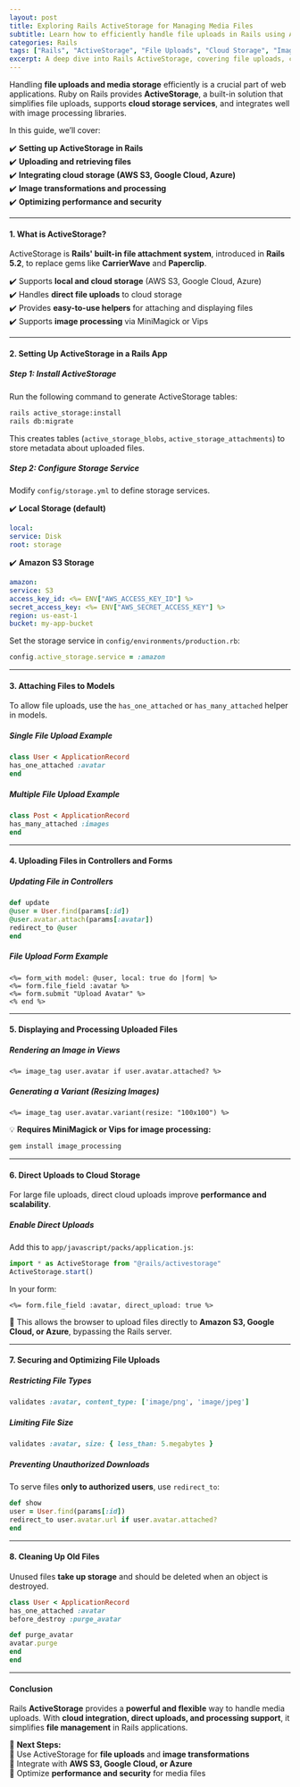 ```yaml
---
layout: post  
title: Exploring Rails ActiveStorage for Managing Media Files  
subtitle: Learn how to efficiently handle file uploads in Rails using ActiveStorage  
categories: Rails  
tags: ["Rails", "ActiveStorage", "File Uploads", "Cloud Storage", "Image Processing"]  
excerpt: A deep dive into Rails ActiveStorage, covering file uploads, cloud storage integration, and performance optimizations for managing media files.  
---
```



Handling **file uploads and media storage** efficiently is a crucial part of web applications. Ruby on Rails provides **ActiveStorage**, a built-in solution that simplifies file uploads, supports **cloud storage services**, and integrates well with image processing libraries.

In this guide, we’ll cover:

✔️ **Setting up ActiveStorage in Rails**  
✔️ **Uploading and retrieving files**  
✔️ **Integrating cloud storage (AWS S3, Google Cloud, Azure)**  
✔️ **Image transformations and processing**  
✔️ **Optimizing performance and security**

---

#### **1. What is ActiveStorage?**
ActiveStorage is **Rails' built-in file attachment system**, introduced in **Rails 5.2**, to replace gems like **CarrierWave** and **Paperclip**.

✔️ Supports **local and cloud storage** (AWS S3, Google Cloud, Azure)  
✔️ Handles **direct file uploads** to cloud storage  
✔️ Provides **easy-to-use helpers** for attaching and displaying files  
✔️ Supports **image processing** via MiniMagick or Vips

---

#### **2. Setting Up ActiveStorage in a Rails App**
##### **Step 1: Install ActiveStorage**
Run the following command to generate ActiveStorage tables:

```sh  
rails active_storage:install  
rails db:migrate  
```

This creates tables (`active_storage_blobs`, `active_storage_attachments`) to store metadata about uploaded files.

##### **Step 2: Configure Storage Service**
Modify `config/storage.yml` to define storage services.

✔️ **Local Storage (default)**  
```yml  
local:  
service: Disk  
root: storage  
```

✔️ **Amazon S3 Storage**  
```yml  
amazon:  
service: S3  
access_key_id: <%= ENV["AWS_ACCESS_KEY_ID"] %>  
secret_access_key: <%= ENV["AWS_SECRET_ACCESS_KEY"] %>  
region: us-east-1  
bucket: my-app-bucket  
```

Set the storage service in `config/environments/production.rb`:

```rb  
config.active_storage.service = :amazon  
```

---

#### **3. Attaching Files to Models**
To allow file uploads, use the `has_one_attached` or `has_many_attached` helper in models.

##### **Single File Upload Example**
```rb  
class User < ApplicationRecord  
has_one_attached :avatar  
end  
```

##### **Multiple File Upload Example**
```rb  
class Post < ApplicationRecord  
has_many_attached :images  
end  
```

---

#### **4. Uploading Files in Controllers and Forms**
##### **Updating File in Controllers**
```rb  
def update  
@user = User.find(params[:id])  
@user.avatar.attach(params[:avatar])  
redirect_to @user  
end  
```

##### **File Upload Form Example**
```erb  
<%= form_with model: @user, local: true do |form| %>  
<%= form.file_field :avatar %>  
<%= form.submit "Upload Avatar" %>  
<% end %>  
```

---

#### **5. Displaying and Processing Uploaded Files**
##### **Rendering an Image in Views**
```erb  
<%= image_tag user.avatar if user.avatar.attached? %>  
```

##### **Generating a Variant (Resizing Images)**
```erb  
<%= image_tag user.avatar.variant(resize: "100x100") %>  
```

💡 **Requires MiniMagick or Vips for image processing:**  
```sh  
gem install image_processing  
```

---

#### **6. Direct Uploads to Cloud Storage**
For large file uploads, direct cloud uploads improve **performance and scalability**.

##### **Enable Direct Uploads**
Add this to `app/javascript/packs/application.js`:

```js  
import * as ActiveStorage from "@rails/activestorage"  
ActiveStorage.start()  
```

In your form:  
```erb  
<%= form.file_field :avatar, direct_upload: true %>  
```

🚀 This allows the browser to upload files directly to **Amazon S3, Google Cloud, or Azure**, bypassing the Rails server.

---

#### **7. Securing and Optimizing File Uploads**
##### **Restricting File Types**
```rb  
validates :avatar, content_type: ['image/png', 'image/jpeg']  
```

##### **Limiting File Size**
```rb  
validates :avatar, size: { less_than: 5.megabytes }  
```

##### **Preventing Unauthorized Downloads**
To serve files **only to authorized users**, use `redirect_to`:

```rb  
def show  
user = User.find(params[:id])  
redirect_to user.avatar.url if user.avatar.attached?  
end  
```

---

#### **8. Cleaning Up Old Files**
Unused files **take up storage** and should be deleted when an object is destroyed.

```rb  
class User < ApplicationRecord  
has_one_attached :avatar  
before_destroy :purge_avatar

def purge_avatar  
avatar.purge  
end  
end  
```

---

#### **Conclusion**
Rails **ActiveStorage** provides a **powerful and flexible** way to handle media uploads. With **cloud integration, direct uploads, and processing support**, it simplifies **file management** in Rails applications.

🚀 **Next Steps:**  
🔹 Use ActiveStorage for **file uploads** and **image transformations**  
🔹 Integrate with **AWS S3, Google Cloud, or Azure**  
🔹 Optimize **performance and security** for media files
